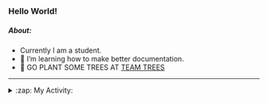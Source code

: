 ### Hello World!

##### About:
- Currently I am a student.
- 🌱 I’m learning how to make better documentation.
- 🌱 GO PLANT SOME TREES AT [TEAM TREES](https://teamtrees.org/)

---
<details>
  <summary>:zap: My Activity:</summary>
  
<!--START_SECTION:waka-->
![Code Time](http://img.shields.io/badge/Code%20Time-1%2C214%20hrs%2010%20mins-blue)

**I'm a Night 🦉** 

```text
🌞 Morning                1917 commits        ███░░░░░░░░░░░░░░░░░░░░░░   10.13 % 
🌆 Daytime                6412 commits        ████████░░░░░░░░░░░░░░░░░   33.90 % 
🌃 Evening                5417 commits        ███████░░░░░░░░░░░░░░░░░░   28.64 % 
🌙 Night                  5169 commits        ███████░░░░░░░░░░░░░░░░░░   27.33 % 
```
📅 **I'm Most Productive on Wednesday** 

```text
Monday                   2653 commits        ████░░░░░░░░░░░░░░░░░░░░░   14.03 % 
Tuesday                  2589 commits        ███░░░░░░░░░░░░░░░░░░░░░░   13.69 % 
Wednesday                4434 commits        ██████░░░░░░░░░░░░░░░░░░░   23.44 % 
Thursday                 2459 commits        ███░░░░░░░░░░░░░░░░░░░░░░   13.00 % 
Friday                   1983 commits        ███░░░░░░░░░░░░░░░░░░░░░░   10.48 % 
Saturday                 1639 commits        ██░░░░░░░░░░░░░░░░░░░░░░░   08.67 % 
Sunday                   3158 commits        ████░░░░░░░░░░░░░░░░░░░░░   16.70 % 
```


📊 **This Week I Spent My Time On** 

```text
🔥 Editors: 
VS Code                  7 hrs 2 mins        █████████████████████████   100.00 % 

🐱‍💻 Projects: 
chacha-chaudhary-web     2 hrs 45 mins       ██████████░░░░░░░░░░░░░░░   39.27 % 
weLoveHacktoberfest      1 hr 23 mins        █████░░░░░░░░░░░░░░░░░░░░   19.86 % 
namami-gange-chatbot     1 hr 4 mins         ████░░░░░░░░░░░░░░░░░░░░░   15.19 % 
py-series                47 mins             ███░░░░░░░░░░░░░░░░░░░░░░   11.37 % 
giveth-dapps-v2          38 mins             ██░░░░░░░░░░░░░░░░░░░░░░░   09.23 % 
```


 Last Updated on 28/09/2023 03:10:12 UTC
<!--END_SECTION:waka-->
</details>
